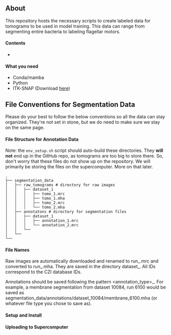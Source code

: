 ## About
This repository hosts the necessary scripts to create labeled data for tomograms to be used in model training. This data can range from segmenting entire bacteria to labeling flagellar motors.
#### Contents
- 

#### What you need
- Conda/mamba
- Python
- ITK-SNAP (Download [here](http://www.itksnap.org/pmwiki/pmwiki.php?n=Downloads.SNAP3))

## File Conventions for Segmentation Data
Please do your best to follow the below conventions so all the data can stay organized. They're not set in stone, but we do need to make sure we stay on the same page.

#### File Structure for Annotation Data
Note: the `env_setup.sh` script should auto-build these directories. They **will not** end up in the GitHub repo, as tomograms are too big to store there. So, don't worry that these files do not show up on the repository. We will primarily be storing the files on the supercomputer. More on that later.
```
.
├── segmentation_data
│   ├── raw_tomograms # directory for raw images
│   │   ├── dataset_1
│   │   │   ├── tomo_1.mrc
│   │   │   ├── tomo_1.mha
│   │   │   ├── tomo_2.mrc
│   │   │   └── tomo_2.mha
│   ├── annotatons # directory for segmentation files
│   │   ├── dataset_1
│   │   │   ├── annotation_1.mrc
│   │   │   └── annotation_2.mrc
│   │   └──
│   └──
└──
```
#### File Names
Raw images are automatically downloaded and renamed to run_<runID>.mrc and converted to run_<runID>.mha. They are saved in the directory dataset_<datasetID>. All IDs correspond to the CZI database IDs.

Annotations should be saved following the pattern <annotation_type>_<runID>. For example, a membrane segmentation from dataset 10084, run 6100 would be saved as segmentation_data/annotations/dataset_10084/membrane_6100.mha (or whatever file type you chose to save as).

#### Setup and Install

#### Uploading to Supercomputer